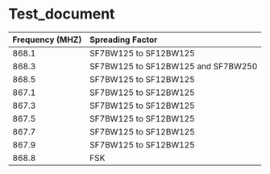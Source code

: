 # Test_document

| Frequency (MHZ) | Spreading Factor                   |
| :-------------- | :--------------------------------- |
| 868.1           | SF7BW125 to SF12BW125              |
| 868.3           | SF7BW125 to SF12BW125 and SF7BW250 |
| 868.5           | SF7BW125 to SF12BW125              |
| 867.1           | SF7BW125 to SF12BW125              |
| 867.3           | SF7BW125 to SF12BW125              |
| 867.5           | SF7BW125 to SF12BW125              |
| 867.7           | SF7BW125 to SF12BW125              |
| 867.9           | SF7BW125 to SF12BW125              |
| 868.8           | FSK                                |
